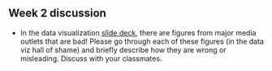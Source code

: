 ## Week 2 discussion

- In the data visualization [slide deck](/slides/week2-dataviz.pdf), there are figures from major media outlets that are bad!  Please go through each of these figures (in the data viz hall of shame) and briefly describe how they are wrong or misleading.  Discuss with your classmates.